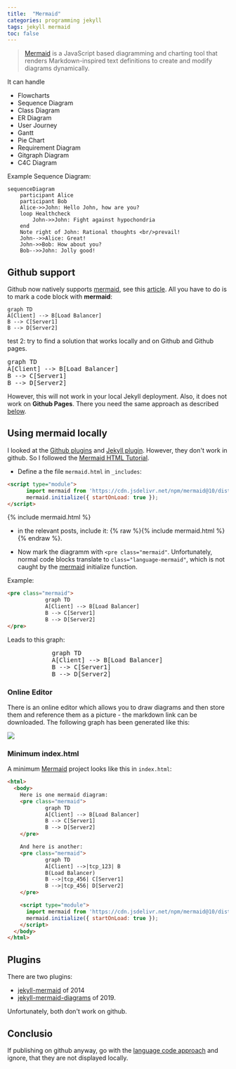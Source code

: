 ```yaml
---
title:  "Mermaid"
categories: programming jekyll
tags: jekyll mermaid
toc: false
---
```



> [Mermaid] is a JavaScript based diagramming and charting tool that renders Markdown-inspired text definitions to create and modify diagrams dynamically.

It can handle

- Flowcharts
- Sequence Diagram
- Class Diagram
- ER Diagram
- User Journey
- Gantt
- Pie Chart
- Requirement Diagram
- Gitgraph Diagram
- C4C Diagram

Example Sequence Diagram:

~~~
sequenceDiagram
    participant Alice
    participant Bob
    Alice->>John: Hello John, how are you?
    loop Healthcheck
        John->>John: Fight against hypochondria
    end
    Note right of John: Rational thoughts <br/>prevail!
    John-->>Alice: Great!
    John->>Bob: How about you?
    Bob-->>John: Jolly good!
~~~


## Github support

Github now natively supports [mermaid], see this [article](https://github.blog/2022-02-14-include-diagrams-markdown-files-mermaid/). All you have to do is to mark a code block with **mermaid**:

~~~mermaid
graph TD 
A[Client] --> B[Load Balancer] 
B --> C[Server1] 
B --> D[Server2]
~~~

test 2: try to find a solution that works locally and on Github and Github pages.

<pre class="mermaid mermaid-language">
graph TD 
A[Client] --> B[Load Balancer] 
B --> C[Server1] 
B --> D[Server2]
</pre>

However, this will not work in your local Jekyll deployment. Also, it does not work on **Github Pages**. There you need the same approach as described [below](#using-mermaid-locally).

## Using mermaid locally

I looked at the [Github plugins](https://mermaid-js.github.io/mermaid/#/./integrations?id=productivity) and [Jekyll plugin]. However, they don't work in github. So I followed the [Mermaid HTML Tutorial](https://mermaid.js.org/intro/n00b-gettingStarted.html).

- Define a the file `mermaid.html` in `_includes`:

~~~html
<script type="module">
      import mermaid from 'https://cdn.jsdelivr.net/npm/mermaid@10/dist/mermaid.esm.min.mjs';
      mermaid.initialize({ startOnLoad: true });
</script>
~~~

{% include mermaid.html %}

- in the relevant posts, include it: {% raw %}{% include mermaid.html %}{% endraw %}.

- Now mark the diagramm with `<pre class="mermaid"`. Unfortunately, normal code blocks translate to `class="language-mermaid"`, which is not caught by the [mermaid] initialize function.

Example: 

~~~html
<pre class="mermaid">
            graph TD 
            A[Client] --> B[Load Balancer] 
            B --> C[Server1] 
            B --> D[Server2]
</pre>
~~~

Leads to this graph:

<pre class="mermaid">
            graph TD 
            A[Client] --> B[Load Balancer] 
            B --> C[Server1] 
            B --> D[Server2]
</pre>

### Online Editor

There is an online editor which allows you to draw diagrams and then store them and reference them as a picture - the markdown link can be downloaded. The following graph has been generated like this:

[![](https://mermaid.ink/img/pako:eNptUcFOwzAM_RWTcyfuFSoCIZgmwQGuvbiJ10RL45I6oGrav5NmsEoTPjl-79l5ekel2ZCq1USfiYKmJ4d9xKEN8FsjRnHajRgEHrzT9D_0yN0KFN6maXZsQw1b8p5h6Suw_A0YCWZO9yvfM4-Zhl6stqQPK7LUorwse3a9FcAeXZgE7DyythxMdLiKKJj18cZCEIuK93Be8o7iOKAHsZwyMsFdF2-bMdIXOn-zisvpfLsYquElEso13DTZe3a5OOs4yZW3DG4uv9-x9zP0zKZsUZUaKA7oTE7guExaJZYGalWdW4Px0Ko2nDIPk_DHHLSqJSaqVBoNyl9aqt6jn_KUjBOOr-dIS7KnH2Tqlh8?type=png)](https://mermaid.live/edit#pako:eNptUcFOwzAM_RWTcyfuFSoCIZgmwQGuvbiJ10RL45I6oGrav5NmsEoTPjl-79l5ekel2ZCq1USfiYKmJ4d9xKEN8FsjRnHajRgEHrzT9D_0yN0KFN6maXZsQw1b8p5h6Suw_A0YCWZO9yvfM4-Zhl6stqQPK7LUorwse3a9FcAeXZgE7DyythxMdLiKKJj18cZCEIuK93Be8o7iOKAHsZwyMsFdF2-bMdIXOn-zisvpfLsYquElEso13DTZe3a5OOs4yZW3DG4uv9-x9zP0zKZsUZUaKA7oTE7guExaJZYGalWdW4Px0Ko2nDIPk_DHHLSqJSaqVBoNyl9aqt6jn_KUjBOOr-dIS7KnH2Tqlh8)

### Minimum index.html

A minimum [Mermaid] project looks like this in `index.html`:

~~~~html
<html>
  <body>
    Here is one mermaid diagram:
    <pre class="mermaid">
            graph TD 
            A[Client] --> B[Load Balancer] 
            B --> C[Server1] 
            B --> D[Server2]
    </pre>

    And here is another:
    <pre class="mermaid">
            graph TD 
            A[Client] -->|tcp_123| B
            B(Load Balancer) 
            B -->|tcp_456| C[Server1] 
            B -->|tcp_456| D[Server2]
    </pre>

    <script type="module">
      import mermaid from 'https://cdn.jsdelivr.net/npm/mermaid@10/dist/mermaid.esm.min.mjs';
      mermaid.initialize({ startOnLoad: true });
    </script>
  </body>
</html>
~~~~

## Plugins

There are two plugins: 

- [jekyll-mermaid](https://rubygems.org/gems/jekyll-mermaid) of 2014
- [jekyll-mermaid-diagrams](https://github.com/fuzhibo/jekyll-mermaid-diagrams) of 2019.

Unfortunately, both don't work on github.

[Jekyll plugin]: https://mermaid-js.github.io/mermaid/#/./integrations?id=other
[Mermaid]: https://mermaid-js.github.io/mermaid/#/

## Conclusio
If publishing on github anyway, go with the [language code approach](#github-support) and ignore, that they are not displayed locally.


